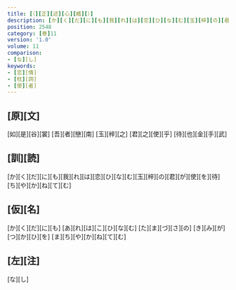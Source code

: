 ```yaml
---
title: [（][正][述][心][緒][）]
description: [か][く][だ][に][も][我][れ][は][恋][ひ][な][む][玉][梓][の][君][が][使][を][待][ち][や][か][ね][て][む]
position: 2548
category: [巻]11
version: '1.0'
volume: 11
comparison:
- [な][し]
keywords:
- [恋][情]
- [枕][詞]
- [使][者]
---
```


## [原][文]

[如][是][谷][裳] [吾][者][戀][南] [玉][梓][之] [君][之][使][乎] [待][也][金][手][武]

## [訓][読]

[か][く][だ][に][も][我][れ][は][恋][ひ][な][む][玉][梓][の][君][が][使][を][待][ち][や][か][ね][て][む]

## [仮][名]

[か][く][だ][に][も] [あ][れ][は][こ][ひ][な][む] [た][ま][づ][さ][の] [き][み][が][つ][か][ひ][を] [ま][ち][や][か][ね][て][む]

## [左][注]

[な][し]
